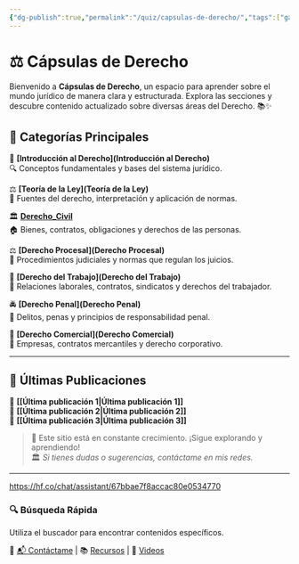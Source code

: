 ```yaml
---
{"dg-publish":true,"permalink":"/quiz/capsulas-de-derecho/","tags":["gardenEntry"]}
---
```


# ⚖️ Cápsulas de Derecho

Bienvenido a **Cápsulas de Derecho**, un espacio para aprender sobre el mundo jurídico de manera clara y estructurada. Explora las secciones y descubre contenido actualizado sobre diversas áreas del Derecho. 📚✨
## 📌 Categorías Principales

📖 **[Introducción al Derecho](Introducción al Derecho)**  
🔍 Conceptos fundamentales y bases del sistema jurídico.

⚖️ **[Teoría de la Ley](Teoría de la Ley)**  
📜 Fuentes del derecho, interpretación y aplicación de normas.

🏛️ **[Derecho_Civil](Derecho_Civil)**  
🏠 Bienes, contratos, obligaciones y derechos de las personas.

⚖️ **[Derecho Procesal](Derecho Procesal)**  
📑 Procedimientos judiciales y normas que regulan los juicios.

💼 **[Derecho del Trabajo](Derecho del Trabajo)**  
👷 Relaciones laborales, contratos, sindicatos y derechos del trabajador.

🚔 **[Derecho Penal](Derecho Penal)**  
🚨 Delitos, penas y principios de responsabilidad penal.

📜 **[Derecho Comercial](Derecho Comercial)**  
🏦 Empresas, contratos mercantiles y derecho corporativo.

---

## 📝 Últimas Publicaciones

📌 **[[Última publicación 1\|Última publicación 1]]**  
📌 **[[Última publicación 2\|Última publicación 2]]**  
📌 **[[Última publicación 3\|Última publicación 3]]**  

> 🌱 Este sitio está en constante crecimiento. ¡Sigue explorando y aprendiendo!  
> 🏛️ *Si tienes dudas o sugerencias, contáctame en mis redes.*

---
https://hf.co/chat/assistant/67bbae7f8accac80e0534770

### 🔍 **Búsqueda Rápida**
Utiliza el buscador para encontrar contenidos específicos.

🔗 [📬 Contáctame](#) | 📚 [Recursos](#) | 🎥 [Videos](#)



    
